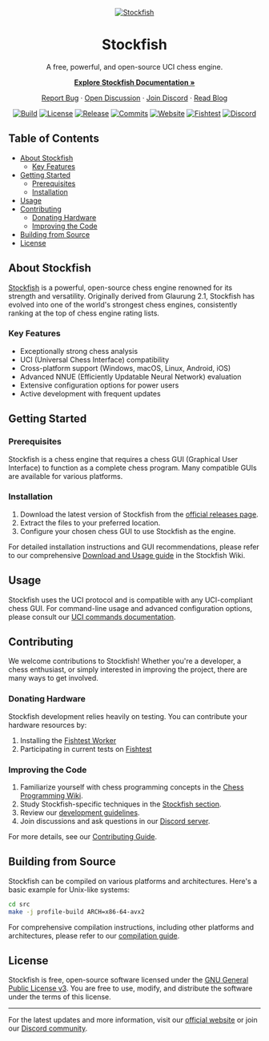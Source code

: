 <div align="center">

  [![Stockfish][stockfish-logo]][website-link]

  # Stockfish

  A free, powerful, and open-source UCI chess engine.
  
  **[Explore Stockfish Documentation »][wiki-link]**
  
  [Report Bug][issue-link] · [Open Discussion][discussions-link] · [Join Discord][discord-link] · [Read Blog][website-blog-link]

  [![Build][build-badge]][build-link]
  [![License][license-badge]][license-link]
  [![Release][release-badge]][release-link]
  [![Commits][commits-badge]][commits-link]
  [![Website][website-badge]][website-link]
  [![Fishtest][fishtest-badge]][fishtest-link]
  [![Discord][discord-badge]][discord-link]

</div>

## Table of Contents

- [About Stockfish](#about-stockfish)
  - [Key Features](#key-features)
- [Getting Started](#getting-started)
  - [Prerequisites](#prerequisites)
  - [Installation](#installation)
- [Usage](#usage)
- [Contributing](#contributing)
  - [Donating Hardware](#donating-hardware)
  - [Improving the Code](#improving-the-code)
- [Building from Source](#building-from-source)
- [License](#license)

## About Stockfish

[Stockfish][website-link] is a powerful, open-source chess engine renowned for its strength and versatility. Originally derived from Glaurung 2.1, Stockfish has evolved into one of the world's strongest chess engines, consistently ranking at the top of chess engine rating lists.

### Key Features

- Exceptionally strong chess analysis
- UCI (Universal Chess Interface) compatibility
- Cross-platform support (Windows, macOS, Linux, Android, iOS)
- Advanced NNUE (Efficiently Updatable Neural Network) evaluation
- Extensive configuration options for power users
- Active development with frequent updates

## Getting Started

### Prerequisites

Stockfish is a chess engine that requires a chess GUI (Graphical User Interface) to function as a complete chess program. Many compatible GUIs are available for various platforms.

### Installation

1. Download the latest version of Stockfish from the [official releases page][release-link].
2. Extract the files to your preferred location.
3. Configure your chosen chess GUI to use Stockfish as the engine.

For detailed installation instructions and GUI recommendations, please refer to our comprehensive [Download and Usage guide][wiki-usage-link] in the Stockfish Wiki.

## Usage

Stockfish uses the UCI protocol and is compatible with any UCI-compliant chess GUI. For command-line usage and advanced configuration options, please consult our [UCI commands documentation][wiki-uci-link].

## Contributing

We welcome contributions to Stockfish! Whether you're a developer, a chess enthusiast, or simply interested in improving the project, there are many ways to get involved.

### Donating Hardware

Stockfish development relies heavily on testing. You can contribute your hardware resources by:

1. Installing the [Fishtest Worker][worker-link]
2. Participating in current tests on [Fishtest][fishtest-link]

### Improving the Code

1. Familiarize yourself with chess programming concepts in the [Chess Programming Wiki][programming-link].
2. Study Stockfish-specific techniques in the [Stockfish section][programmingsf-link].
3. Review our [development guidelines][guideline-link].
4. Join discussions and ask questions in our [Discord server][discord-link].

For more details, see our [Contributing Guide](CONTRIBUTING.md).

## Building from Source

Stockfish can be compiled on various platforms and architectures. Here's a basic example for Unix-like systems:

```bash
cd src
make -j profile-build ARCH=x86-64-avx2
```

For comprehensive compilation instructions, including other platforms and architectures, please refer to our [compilation guide][wiki-compile-link].

## License

Stockfish is free, open-source software licensed under the [GNU General Public License v3][license-link]. You are free to use, modify, and distribute the software under the terms of this license.

---

For the latest updates and more information, visit our [official website][website-link] or join our [Discord community][discord-link].

[build-link]:         https://github.com/official-stockfish/Stockfish/actions/workflows/stockfish.yml
[commits-link]:       https://github.com/official-stockfish/Stockfish/commits/master
[discord-link]:       https://discord.gg/GWDRS3kU6R
[issue-link]:         https://github.com/official-stockfish/Stockfish/issues/new?assignees=&labels=&template=BUG-REPORT.yml
[discussions-link]:   https://github.com/official-stockfish/Stockfish/discussions/new
[fishtest-link]:      https://tests.stockfishchess.org/tests
[guideline-link]:     https://github.com/official-stockfish/fishtest/wiki/Creating-my-first-test
[license-link]:       https://github.com/official-stockfish/Stockfish/blob/master/Copying.txt
[programming-link]:   https://www.chessprogramming.org/Main_Page
[programmingsf-link]: https://www.chessprogramming.org/Stockfish
[release-link]:       https://github.com/official-stockfish/Stockfish/releases/latest
[stockfish-logo]:     https://stockfishchess.org/images/logo/icon_128x128.png
[website-link]:       https://stockfishchess.org
[website-blog-link]:  https://stockfishchess.org/blog/
[wiki-link]:          https://github.com/official-stockfish/Stockfish/wiki
[wiki-compile-link]:  https://github.com/official-stockfish/Stockfish/wiki/Compiling-from-source
[wiki-uci-link]:      https://github.com/official-stockfish/Stockfish/wiki/UCI-&-Commands
[wiki-usage-link]:    https://github.com/official-stockfish/Stockfish/wiki/Download-and-usage
[worker-link]:        https://github.com/official-stockfish/fishtest/wiki/Running-the-worker

[build-badge]: https://img.shields.io/github/actions/workflow/status/official-stockfish/Stockfish/stockfish.yml?branch=master&style=for-the-badge&label=stockfish&logo=github
[commits-badge]:      https://img.shields.io/github/commits-since/official-stockfish/Stockfish/latest?style=for-the-badge
[discord-badge]:      https://img.shields.io/discord/435943710472011776?style=for-the-badge&label=discord&logo=Discord
[fishtest-badge]:     https://img.shields.io/website?style=for-the-badge&down_color=red&down_message=Offline&label=Fishtest&up_color=success&up_message=Online&url=https%3A%2F%2Ftests.stockfishchess.org%2Ftests%2Ffinished
[license-badge]:      https://img.shields.io/github/license/official-stockfish/Stockfish?style=for-the-badge&label=license&color=success
[release-badge]:      https://img.shields.io/github/v/release/official-stockfish/Stockfish?style=for-the-badge&label=official%20release
[website-badge]:      https://img.shields.io/website?style=for-the-badge&down_color=red&down_message=Offline&label=website&up_color=success&up_message=Online&url=https%3A%2F%2Fstockfishchess.org
